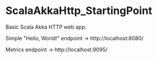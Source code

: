 # ScalaAkkaHttp_StartingPoint

Basic Scala Akka HTTP web app.

Simple "Hello, World!" endpoint -> http://localhost:8080/

Metrics endpoint -> http://localhost:9095/
